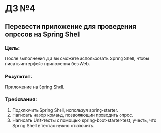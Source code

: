 # ДЗ №4

## Перевести приложение для проведения опросов на Spring Shell
### Цель: 
После выполнения ДЗ вы сможете использовать Spring Shell, чтобы писать интерфейс приложения без Web.

### Результат:
Приложение на Spring Shell.

### Требования:
1. Подключить Spring Shell, используя spring-starter.
2. Написать набор команд, позволяющий проводить опрос.
3. Написать Unit-тесты с помощью spring-boot-starter-test, учесть, что Spring Shell в тестах нужно отключить.
